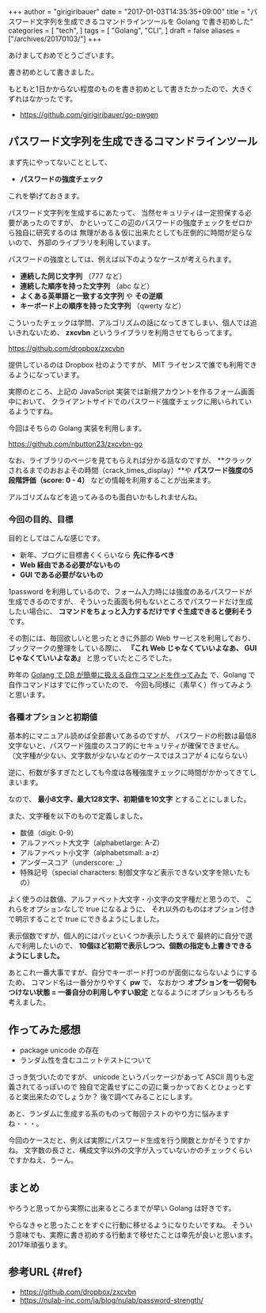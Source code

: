 +++
author = "girigiribauer"
date = "2017-01-03T14:35:35+09:00"
title = "パスワード文字列を生成できるコマンドラインツールを Golang で書き初めした"
categories = [
  "tech",
]
tags = [
  "Golang",
  "CLI",
]
draft = false
aliases = ["/archives/20170103/"]
+++

あけましておめでとうございます。

書き初めとして書きました。

もともと1日かからない程度のものを書き初めとして書きたかったので、大きくずれはなかったです。

* <https://github.com/girigiribauer/go-pwgen>



## パスワード文字列を生成できるコマンドラインツール

まず先にやってないこととして、

* **パスワードの強度チェック**

これを挙げておきます。

パスワード文字列を生成するにあたって、
当然セキュリティは一定担保する必要があったのですが、
かといってこの辺のパスワードの強度チェックをゼロから独自に研究するのは
無理がある＆仮に出来たとしても圧倒的に時間が足らないので、
外部のライブラリを利用しています。

パスワードの強度としては、例えば以下のようなケースが考えられます。

* **連続した同じ文字列** （777 など）
* **連続した順序を持った文字列** （abc など）
* **よくある英単語と一致する文字列** や **その逆順**
* **キーボード上の順序を持った文字列** （qwerty など）

こういったチェックは学問、アルゴリズムの話になってきてしまい、個人では追いきれないため、
**zxcvbn** というライブラリを利用させてもらってます。

<https://github.com/dropbox/zxcvbn>

提供しているのは Dropbox 社のようですが、 MIT ライセンスで誰でも利用できるようになっています。

実際のところ、上記の JavaScript 実装では新規アカウントを作るフォーム画面中において、
クライアントサイドでのパスワード強度チェックに用いられているようですね。

今回はそちらの Golang 実装を利用します。

<https://github.com/nbutton23/zxcvbn-go>

なお、ライブラリのページを見てもらえれば分かる話なのですが、
**クラックされるまでのおおよその時間（crack\_times\_display）**や
**パスワード強度の5段階評価（score: 0 - 4）** などの情報を利用することが出来ます。

アルゴリズムなどを追ってみるのも面白いかもしれませんね。

### 今回の目的、目標

目的としてはこんな感じです。

* 新年、ブログに目標書くくらいなら **先に作るべき**
* **Web 経由である必要がないもの**
* **GUI である必要がないもの**

1password を利用しているので、フォーム入力時には強度のあるパスワードが生成できるのですが、
そういった画面も何もないところでパスワードだけ生成したい場合に、
**コマンドをちょっと入力するだけですぐ生成できると便利そう** です。

その割には、毎回欲しいと思ったときに外部の Web サービスを利用しており、
ブックマークの整理をしている際に、
**『これ Web じゃなくていいよなあ、 GUI じゃなくていいよなあ』**
と思っていたところでした。

昨年の [Golang で DB が簡単に扱える自作コマンドを作ってみた](http://girigiribauer.com/archives/20161003/)
で、Golang で自作コマンドはすでに作っていたので、
今回も同様に（素早く）作ってみようと思います。

### 各種オプションと初期値

基本的にマニュアル読めば全部書いてあるのですが、
パスワードの桁数は最低8文字ないと、パスワード強度のスコア的にセキュリティが確保できません。
（文字種が少ない、文字数が少ないなどのケースではスコアが 4 にならない）

逆に、桁数が多すぎたとしても今度は各種強度チェックに時間がかかってきてしまいます。

なので、 **最小8文字、最大128文字、初期値を10文字** とすることにしました。

また、文字種を以下のもので定義しました。

* 数値（digit: 0-9）
* アルファベット大文字（alphabetlarge: A-Z）
* アルファベット小文字（alphabetsmall: a-z）
* アンダースコア（underscore: \_）
* 特殊記号（special characters: 制御文字など表示できない文字を除いたもの）

よく使うのは数値、アルファベット大文字・小文字の文字種だと思うので、
これらをオプションなしで true になるように、
それ以外のものはオプション付きで明示することで true にできるようにしました。

表示個数ですが、個人的にはパッといくつか表示したうえで
最終的に自分で選んで利用したいので、
**10個ほど初期で表示しつつ、個数の指定も上書きできるようにしました。**

あとこれ一番大事ですが、自分でキーボード打つのが面倒にならないようにするため、
コマンド名は一番分かりやすく **pw** で、
なおかつ **オプションを一切何もつけない状態 = 一番自分の利用しやすい設定**
となるようにオプションもろもろ考えました。



## 作ってみた感想

* package unicode の存在
* ランダム性を含むユニットテストについて

さっき気づいたのですが、
unicode というパッケージがあって ASCII 周りも定義されてるっぽいので
独自で定義せずにこの辺に乗っかっておくとひょっとすると楽出来たのでしょうか？
後で調べてみることにします。

あと、ランダムに生成する系のものって毎回テストのやり方に悩みますね・・・。

今回のケースだと、例えば実際にパスワード生成を行う関数とかがそうですかね。
文字数の長さと、構成文字以外の文字が入っていないかのチェックくらいですかねえ、うーん。



## まとめ

やろうと思ってから実際に出来るところまでが早い Golang は好きです。

やらなきゃと思ったことをすぐに行動に移せるようになりたいですね。
そういう意味でも、実際に書き初めする行動まで移せたことは幸先が良いと思います。
2017年頑張ります。



## 参考URL {#ref}

* <https://github.com/dropbox/zxcvbn>
* <https://nulab-inc.com/ja/blog/nulab/password-strength/>

